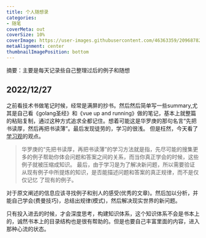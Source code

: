 ```yaml
---
title: 个人随想录
categories:
- 随笔
coverMeta: out
coverSize: 10%
coverImage: https://user-images.githubusercontent.com/46363359/209687828-d110ad04-166e-41e9-9570-6c568840987d.jpg
metaAlignment: center
thumbnailImagePosition: bottom
---
```


摘要：主要是每天记录些自己整理过后的例子和随想

<!-- more -->

<!-- toc -->

## 2022/12/27

之前看技术书做笔记时候，经常是满屏的抄书。然后然后简单写一些summary,尤其是自己看《golang圣经》和《vue up and running》做的笔记，基本上就整篇的粘贴复制，通过这种方式追求全都记住。想着可能这是华罗庚的那句名言“先把书读厚，然后再把书读薄”。最后发现徒劳的，学习的很浅。
但是枉然，今天看了[学习观](https://www.yanxishe.com/blogDetail/8846)的观点。

> 华罗庚的“先把书读厚，再把书读薄”的学习方法就是指，先尽可能的搜集更多的例子帮助你体会问题和答案之间的关系，而当你真正学会的时候，这些例子就被压缩成知识。
> 最后，由于学习是为了解决新问题，所以需要验证从现有例子中所提炼的知识，是否能描述问题和答案的真正规律，而不是仅仅记忆 了现有的例子。

对于原文阐述的信息应该寻找例子和别人的感受(优秀的文章)。然后加以分析，并能自己学会(费曼技巧)，总结出规律(模式)，然后解决现实世界的新问题。

只有投入进去的时候，才会深度思考，构建知识体系，这个知识体系不会是书本上的，诚然书本上的目录结构也是很有帮助的。但是也要自己丰富里面的内容，进入那种心流的状态。
